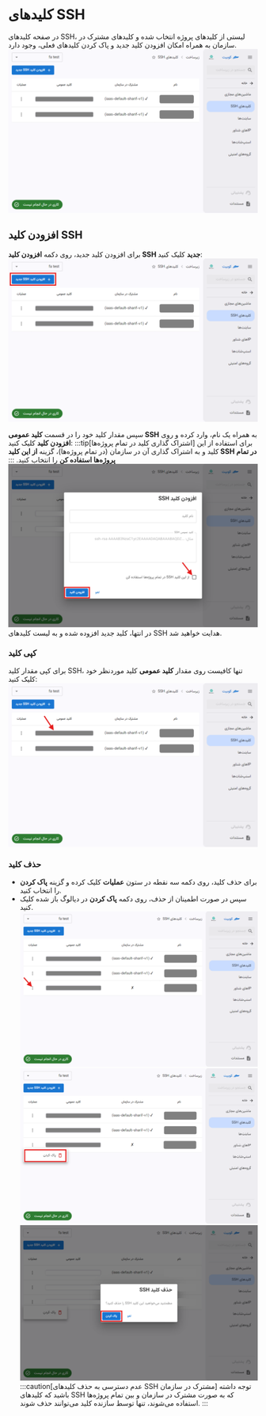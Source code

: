 # کلیدهای SSH

در صفحه کلیدهای SSH، لیستی از کلیدهای پروژه انتخاب شده و کلیدهای مشترک در سازمان به همراه امکان افزودن کلید جدید و پاک کردن کلیدهای فعلی، وجود دارد.
![SSH: ssh keys list](sshkeys-list.png)

## افزودن کلید SSH

برای افزودن کلید جدید، روی دکمه **افزودن کلید SSH جدید** کلیک کنید:
![SSH: add ssh key](add-sshkey.png)

سپس مقدار کلید خود را در قسمت **کلید عمومی SSH** به همراه یک نام، وارد کرده و روی **افزودن کلید** کلیک کنید:
:::tip[اشتراک گذاری کلید در تمام پروژه‌ها]
برای استفاده از این کلید و به اشتراک گذاری آن در سازمان (در تمام پروژه‌ها)، گزینه **از این کلید SSH در تمام پروژه‌ها استفاده کن** را انتخاب کنید.
:::
![SSH: add ssh key form](add-sshkey-form.png)
در انتها، کلید جدید افزوده شده و به لیست کلیدهای SSH هدایت خواهید شد.

### کپی کلید

برای کپی مقدار کلید SSH، تنها کافیست روی مقدار **کلید عمومی** کلید موردنظر خود کلیک کنید:
![SSH: copy ssh key](copy-sshkey.png)

### حذف کلید

- برای حذف کلید، روی دکمه سه نقطه در ستون **عملیات** کلیک کرده و گزینه **پاک کردن** را انتخاب کنید.
- سپس در صورت اطمینان از حذف، روی دکمه **پاک کردن** در دیالوگ باز شده کلیک کنید.
  ![SSH: ssh key options](sshkey-actions.png)
  ![SSH: remove ssh key](remove-sshkey.png)
  ![SSH: confirm remove ssh key](confirm-remove-sshkey.png)
  :::caution[عدم دسترسی به حذف کلیدهای SSH مشترک در سازمان]
  توجه داشته باشید که کلیدهای SSH که به صورت مشترک در سازمان و بین تمام پروژه‌ها استفاده می‌شوند، تنها توسط سازنده کلید می‌توانند حذف شوند.
  :::
